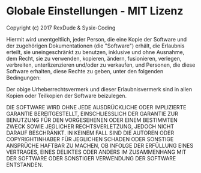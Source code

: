 Globale Einstellungen - MIT Lizenz
==================================

Copyright (c) 2017 RexDude & Sysix-Coding

Hiermit wird unentgeltlich, jeder Person, die eine Kopie der Software und der zugehörigen Dokumentationen (die "Software") erhält, die Erlaubnis erteilt, sie uneingeschränkt zu benutzen, inklusive und ohne Ausnahme, dem Recht, sie zu verwenden, kopieren, ändern, fusionieren, verlegen, verbreiten, unterlizenzieren und/oder zu verkaufen, und Personen, die diese Software erhalten, diese Rechte zu geben, unter den folgenden Bedingungen:

Der obige Urheberrechtsvermerk und dieser Erlaubnisvermerk sind in allen Kopien oder Teilkopien der Software beizulegen.

DIE SOFTWARE WIRD OHNE JEDE AUSDRÜCKLICHE ODER IMPLIZIERTE GARANTIE BEREITGESTELLT, EINSCHLIESSLICH DER GARANTIE ZUR BENUTZUNG FÜR DEN VORGESEHENEN ODER EINEM BESTIMMTEN ZWECK SOWIE JEGLICHER RECHTSVERLETZUNG, JEDOCH NICHT DARAUF BESCHRÄNKT. IN KEINEM FALL SIND DIE AUTOREN ODER COPYRIGHTINHABER FÜR JEGLICHEN SCHADEN ODER SONSTIGE ANSPRÜCHE HAFTBAR ZU MACHEN, OB INFOLGE DER ERFÜLLUNG EINES VERTRAGES, EINES DELIKTES ODER ANDERS IM ZUSAMMENHANG MIT DER SOFTWARE ODER SONSTIGER VERWENDUNG DER SOFTWARE ENTSTANDEN.
